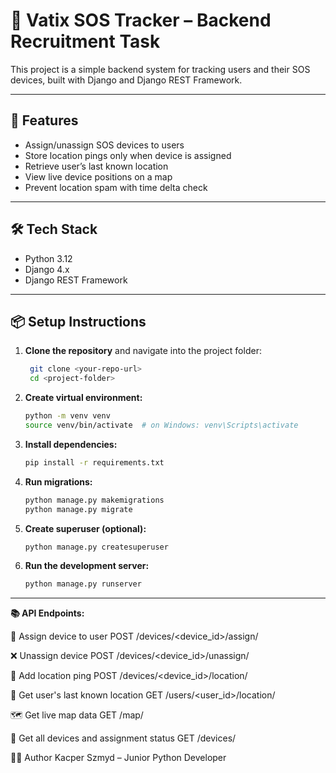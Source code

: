 # 📡 Vatix SOS Tracker – Backend Recruitment Task

This project is a simple backend system for tracking users and their SOS devices, built with Django and Django REST Framework.

---

## 🚀 Features

- Assign/unassign SOS devices to users
- Store location pings only when device is assigned
- Retrieve user’s last known location
- View live device positions on a map
- Prevent location spam with time delta check

---

## 🛠 Tech Stack

- Python 3.12
- Django 4.x
- Django REST Framework

---

## 📦 Setup Instructions

1. **Clone the repository** and navigate into the project folder:
   ```bash
    git clone <your-repo-url>
    cd <project-folder>
2. **Create virtual environment:**
    ```bash
    python -m venv venv
    source venv/bin/activate  # on Windows: venv\Scripts\activate
3. **Install dependencies:**
    ```bash
    pip install -r requirements.txt
4. **Run migrations:**
    ```bash
    python manage.py makemigrations
    python manage.py migrate
5. **Create superuser (optional):**
    ```bash
    python manage.py createsuperuser
6. **Run the development server:**
    ```bash
    python manage.py runserver


---
**📚 API Endpoints:**

🔄 Assign device to user
POST /devices/<device_id>/assign/

❌ Unassign device
POST /devices/<device_id>/unassign/

📍 Add location ping
POST /devices/<device_id>/location/

👤 Get user's last known location
GET /users/<user_id>/location/

🗺️ Get live map data
GET /map/

🧾 Get all devices and assignment status
GET /devices/

👨‍💻 Author
Kacper Szmyd – Junior Python Developer